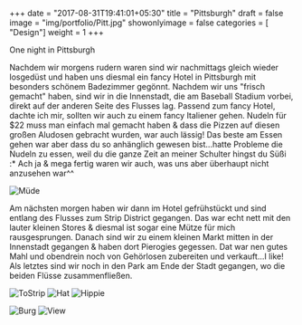 +++
date = "2017-08-31T19:41:01+05:30"
title = "Pittsburgh"
draft = false
image = "img/portfolio/Pitt.jpg"
showonlyimage = false
categories = [ "Design"]
weight = 1
+++

One night in Pittsburgh

<!--more--> 

Nachdem wir morgens rudern waren sind wir nachmittags gleich wieder losgedüst und haben uns diesmal ein fancy Hotel in Pittsburgh mit besonders schönem Badezimmer gegönnt. Nachdem wir uns "frisch gemacht" haben, sind wir in die Innenstadt, die am Baseball Stadium vorbei, direkt auf der anderen Seite des Flusses lag. Passend zum fancy Hotel, dachte ich mir, sollten wir auch zu einem fancy Italiener gehen. Nudeln für $22 muss man einfach mal gemacht haben & dass die Pizzen auf diesen großen Aludosen gebracht wurden, war auch lässig! Das beste am Essen gehen war aber dass du so anhänglich gewesen bist...hatte Probleme die Nudeln zu essen, weil du die ganze Zeit an meiner Schulter hingst du Süßi :* 
Ach ja & mega fertig waren wir auch, was uns aber überhaupt nicht anzusehen war^^

![Müde](/img/mude.jpg "Müde aber happy")

Am nächsten morgen haben wir dann im Hotel gefrühstückt und sind entlang des Flusses zum Strip District gegangen. Das war echt nett mit den lauter kleinen Stores & diesmal ist sogar eine Mütze für mich rausgesprungen. Danach sind wir zu einem kleinen Markt mitten in der Innenstadt gegangen & haben dort Pierogies gegessen. Dat war nen gutes Mahl und obendrein noch von Gehörlosen zubereiten und verkauft...I like! Als letztes sind wir noch in den Park am Ende der Stadt gegangen, wo die beiden Flüsse zusammenfließen. 

![ToStrip](/img/river.jpg) ![Hat](/img/hat.jpg "USA") ![Hippie](/img/hippie.jpg "Peaceeee") 

![Burg](/img/burg.jpg) ![View](/img/view.jpg "Stadt der vielen Brücken") 

